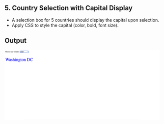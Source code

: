 ## 5. Country Selection with Capital Display
- A selection box for 5 countries should display the capital upon selection.
- Apply CSS to style the capital (color, bold, font size).

## Output
<img src="source/con.png" width="700">



